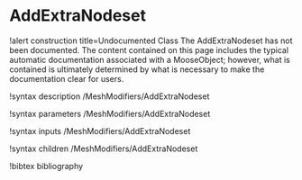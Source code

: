 <!-- MOOSE Documentation Stub: Remove this when content is added. -->

# AddExtraNodeset

!alert construction title=Undocumented Class
The AddExtraNodeset has not been documented. The content contained on this page includes the
typical automatic documentation associated with a MooseObject; however, what is contained is
ultimately determined by what is necessary to make the documentation clear for users.

!syntax description /MeshModifiers/AddExtraNodeset

!syntax parameters /MeshModifiers/AddExtraNodeset

!syntax inputs /MeshModifiers/AddExtraNodeset

!syntax children /MeshModifiers/AddExtraNodeset

!bibtex bibliography
